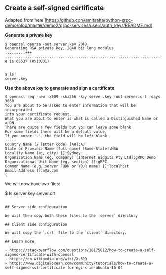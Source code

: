 ## Create a self-signed certificate 

Adapted from here [https://github.com/amitsaha/python-grpc-demo/blob/master/demo2/grpc-services/users/auth_keys/README.md]

**Generate a private key**

```
$ openssl genrsa -out server.key 2048
Generating RSA private key, 2048 bit long modulus
.........+++
.......................................................................+++
e is 65537 (0x10001)


$ ls
server.key
```

**Use the above key to generate and sign a certificate**

```
$ openssl req -new -x509 -sha256 -key server.key -out server.crt -days 3650
You are about to be asked to enter information that will be incorporated
into your certificate request.
What you are about to enter is what is called a Distinguished Name or a DN.
There are quite a few fields but you can leave some blank
For some fields there will be a default value,
If you enter '.', the field will be left blank.
-----
Country Name (2 letter code) [AU]:AU
State or Province Name (full name) [Some-State]:NSW
Locality Name (eg, city) []:Sydney
Organization Name (eg, company) [Internet Widgits Pty Ltd]:gRPC Demo
Organizational Unit Name (eg, section) []:gRPC
Common Name (e.g. server FQDN or YOUR name) []:localhost
Email Address []:a@a.com
(
```

We will now have two files:

$ ls
server.key server.crt

```

## Server side configuration

We will then copy both these files to the `server` directory

## Client side configuration

We will copy the `.crt` file to the `client` directory.

## Learn more

- https://stackoverflow.com/questions/10175812/how-to-create-a-self-signed-certificate-with-openssl
- https://en.wikipedia.org/wiki/X.509
- https://www.digitalocean.com/community/tutorials/how-to-create-a-self-signed-ssl-certificate-for-nginx-in-ubuntu-16-04

